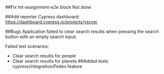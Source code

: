 ##Fix tnt-assignment-e2e block
Not done

##Add reporter
Cypress dashboard:
https://dashboard.cypress.io/projects/yxcvei

##Bugs
Application failed to clear search results when pressing the search button with an empty search input:

Failed test scenarios:
- Clear search results for people
- Clear search results for planets
##Added tests
cypress/integration/Fedex.feature